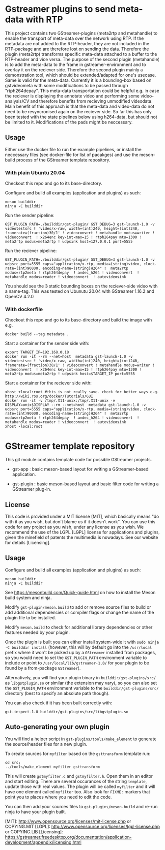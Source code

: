 # Gstreamer plugins to send meta-data with RTP

This project contains two GStreamer-plugins (meta2rtp and metahandle) to enable the transport of meta-data over the network using RTP. If the metadata are not added to the RTP-header, they are not included in the RTP-package and are therefore lost on sending the data. Therefore the plugin (meta2rtp) transforms specific meta-data attached to a buffer to the RTP-header and vice versa. The purpose of the second plugin (metahandle) is to add the meta-data to the frame in gstreamer-environment and to overlay it on the reciever side. Therefore the second plugin mainly a demonstration tool, which should be extended/adapted for one's usecase. Same is valid for the meta-data. Currently it is a bounding-box based on gstvideometa with some modifications to be passed through "rtph264depay".
This meta-data transportation could be helpful e.g. in case the reciever is displaying the annotate video and performing some video-analysis/CV and therefore benefits from recieving unmodified videodata. Main benefit of this approach is that the meta-data and video-data do not need to be resyncronised again on the reciever side.
So far this has only been tested with the state pipelines below using h264-data, but should not be limited to it. Modifications of the pads might be neccessary.

## Usage
Either use the docker file to run the example pipelines, or install the neccessary files (see docker-file for list of pacakges) and use the meson-build process of the GStreamer template repository.

### With plain Ubuntu 20.04
Checkout this repo and go to its base-directory.
    
Configure and build all examples (application and plugins) as such:

    meson builddir
    ninja -C builddir
    
Run the sender pipeline:

    GST_PLUGIN_PATH=./builddir/gst-plugin/ GST_DEBUG=3 gst-launch-1.0 -v videotestsrc ! 'video/x-raw, width=(int)240, height=(int)240, framerate=(fraction)30/1' ! videoconvert ! metahandle modus=writer ! videoconvert  ! x264enc key-int-max=15 ! rtph264pay mtu=1300 ! meta2rtp modus=meta2rtp ! udpsink host=127.0.0.1 port=5555

Run the reciever pipeline:

    GST_PLUGIN_PATH=./builddir/gst-plugin/ GST_DEBUG=3 gst-launch-1.0 -v udpsrc port=5555 caps="application/x-rtp, media=(string)video, clock-rate=(int)90000, encoding-name=(string)H264" !  meta2rtp modus=rtp2meta ! rtph264depay  ! avdec_h264 ! videoconvert  ! metahandle modus=reader ! videoconvert  ! autovideosink

You should see the 3 static bounding boxes on the reciever-side video with a name-tag.
This was tested on Ubunutu 20.04 with GStreamer 1.16.2 and OpenCV 4.2.0

### With dockerfile
Checkout this repo and go to its base-directory and build the image with e.g. 

    docker build --tag metadata .
    
Start a container for the sender side with:

    export TARGET_IP=192.168.0.18
    docker run -it --rm --net=host  metadata gst-launch-1.0 -v videotestsrc ! 'video/x-raw, width=(int)240, height=(int)240, framerate=(fraction)30/1' ! videoconvert ! metahandle modus=writer ! videoconvert  ! x264enc key-int-max=15 ! rtph264pay mtu=1300 ! meta2rtp modus=meta2rtp ! udpsink host=$TARGET_IP port=5555

Start a container for the reciever side with:

    xhost +local:root #this is not really save- check for better ways e.g. http://wiki.ros.org/docker/Tutorials/GUI
    docker run -it -v /tmp/.X11-unix:/tmp/.X11-unix -e DISPLAY=unix$DISPLAY --rm --net=host  metadata gst-launch-1.0 -v udpsrc port=5555 caps="application/x-rtp, media=(string)video, clock-rate=(int)90000, encoding-name=(string)H264" !  meta2rtp modus=rtp2meta ! rtph264depay  ! avdec_h264 ! videoconvert  ! metahandle modus=reader ! videoconvert  ! autovideosink
    xhost -local:root

# GStreamer template repository

This git module contains template code for possible GStreamer projects.

* gst-app :
  basic meson-based layout for writing a GStreamer-based application.

* gst-plugin :
  basic meson-based layout and basic filter code for writing a GStreamer plug-in.

## License

This code is provided under a MIT license [MIT], which basically means "do
with it as you wish, but don't blame us if it doesn't work". You can use
this code for any project as you wish, under any license as you wish. We
recommend the use of the LGPL [LGPL] license for applications and plugins,
given the minefield of patents the multimedia is nowadays. See our website
for details [Licensing].

## Usage

Configure and build all examples (application and plugins) as such:

    meson builddir
    ninja -C builddir

See <https://mesonbuild.com/Quick-guide.html> on how to install the Meson
build system and ninja.

Modify `gst-plugin/meson.build` to add or remove source files to build or
add additional dependencies or compiler flags or change the name of the
plugin file to be installed.

Modify `meson.build` to check for additional library dependencies
or other features needed by your plugin.

Once the plugin is built you can either install system-wide it with `sudo ninja
-C builddir install` (however, this will by default go into the `/usr/local`
prefix where it won't be picked up by a `GStreamer` installed from packages, so
you would need to set the `GST_PLUGIN_PATH` environment variable to include or
point to `/usr/local/lib/gstreamer-1.0/` for your plugin to be found by a
from-package `GStreamer`).

Alternatively, you will find your plugin binary in `builddir/gst-plugins/src/`
as `libgstplugin.so` or similar (the extension may vary), so you can also set
the `GST_PLUGIN_PATH` environment variable to the `builddir/gst-plugins/src/`
directory (best to specify an absolute path though).

You can also check if it has been built correctly with:

    gst-inspect-1.0 builddir/gst-plugins/src/libgstplugin.so

## Auto-generating your own plugin

You will find a helper script in `gst-plugins/tools/make_element` to generate
the source/header files for a new plugin.

To create sources for `myfilter` based on the `gsttransform` template run:

``` shell
cd src;
../tools/make_element myfilter gsttransform
```

This will create `gstmyfilter.c` and `gstmyfilter.h`. Open them in an editor and
start editing. There are several occurances of the string `template`, update
those with real values. The plugin will be called `myfilter` and it will have
one element called `myfilter` too. Also look for `FIXME:` markers that point you
to places where you need to edit the code.

You can then add your sources files to `gst-plugins/meson.build` and re-run
ninja to have your plugin built.


[MIT]: http://www.opensource.org/licenses/mit-license.php or COPYING.MIT
[LGPL]: http://www.opensource.org/licenses/lgpl-license.php or COPYING.LIB
[Licensing]: https://gstreamer.freedesktop.org/documentation/application-development/appendix/licensing.html
